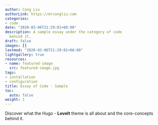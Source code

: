 ```yaml
---
author: Cong Liu
authorLink: https://mrcongliu.com
categories:
- code
date: "2020-03-06T21:29:01+08:00"
description: A sample essay under the category of code
  behind it.
draft: false
images: []
lastmod: "2020-03-06T21:29:01+08:00"
lightgallery: true
resources:
- name: featured-image
  src: featured-image.jpg
tags:
- installation
- configuration
title: Essay of Code - Sample
toc:
  auto: false
weight: 1
---
```


Discover what the Hugo - **LoveIt** theme is all about and the core-concepts behind it.